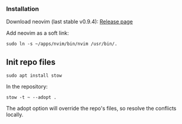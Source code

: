 ### Installation

Download neovim (last stable v0.9.4):
[Release page](https://github.com/neovim/neovim/releases)

Add neovim as a soft link:
```
sudo ln -s ~/apps/nvim/bin/nvim /usr/bin/.
```
## Init repo files
```
sudo apt install stow
```
In the repository:
```
stow -t ~ --adopt .
```
The adopt option will override the repo's files, so resolve the conflicts locally.
